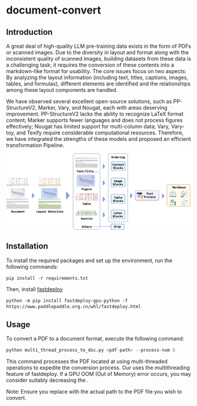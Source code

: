 # document-convert

## Introduction
A great deal of high-quality LLM pre-training data exists in the form of PDFs or scanned images. Due to the diversity in layout and format along with the inconsistent quality of scanned images, building datasets from these data is a challenging task; it requires the conversion of these contents into a markdown-like format for usability. The core issues focus on two aspects: By analyzing the layout information (including text, titles, captions, images, tables, and formulas), different elements are identified and the relationships among these layout components are handled.

We have observed several excellent open-source solutions, such as PP-StructureV2, Marker, Vary, and Nougat, each with areas deserving improvement. PP-StructureV2 lacks the ability to recognize LaTeX format content; Marker supports fewer languages and does not process figures effectively; Nougat has limited support for multi-column data; Vary, Vary-toy, and Texify require considerable computational resources. Therefore, we have integrated the strengths of these models and proposed an efficient transformation Pipeline.

![pipeline](pipeline.png)

## Installation

To install the required packages and set up the environment, run the following commands:

```shell
pip install -r requirements.txt
```
Then, install [fastdeploy](https://github.com/PaddlePaddle/FastDeploy)
```shell
python -m pip install fastdeploy-gpu-python -f https://www.paddlepaddle.org.cn/whl/fastdeploy.html
```

## Usage
To convert a PDF to a document format, execute the following command:

```python
python multi_thread_process_to_doc.py <pdf-path> --process-num 8 
```
This command processes the PDF located at <pdf-path> using multi-threaded operations to expedite the conversion process.
Our uses the multithreading feature of fastdeploy. If a GPU OOM (Out of Memory) error occurs, you may consider suitably decreasing the <process-num>.

Note:
Ensure you replace <pdf-path> with the actual path to the PDF file you wish to convert.
